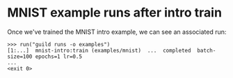 # MNIST example runs after intro train

Once we've trained the MNIST intro example, we can see an associated
run:

    >>> run("guild runs -o examples")
    [1:...]  mnist-intro:train (examples/mnist)  ...  completed  batch-size=100 epochs=1 lr=0.5
    ...
    <exit 0>
